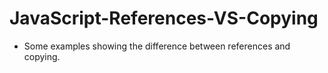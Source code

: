 # JavaScript-References-VS-Copying

- Some examples showing the difference between references and copying.
